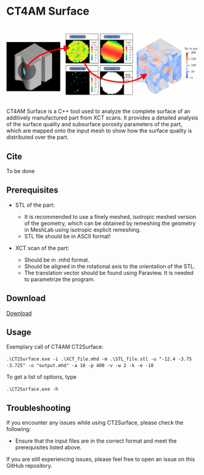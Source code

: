 # CT4AM Surface

![graphical abstract](./doc/GrabsV1.png)

CT4AM Surface is a C++ tool used to analyze the complete surface of an additively manufactured part from XCT scans. It provides a detailed analysis of the surface quality and subsurface porosity parameters of the part, which are mapped onto the input mesh to show how the surface quality is distributed over the part.


## Cite

To be done

## Prerequisites

- STL of the part: 
  - It is recommended to use a finely meshed, isotropic meshed version of the geometry, which can be obtained by remeshing the geometry in MeshLab using isotropic explicit remeshing. 
  - STL file should be in ASCII format!

- XCT scan of the part:
  - Should be in .mhd format.
  - Should be aligned in the rotational axis to the orientation of the STL.
  - The translation vector should be found using Paraview. It is needed to parametrize the program.

## Download

[Download](https://github.com/IAM-WK/CT4AM_Surface/releases/download/v0.9/CT2Surface.exe)


## Usage
Exemplary call of CT4AM CT2Surface:

`.\CT2Surface.exe -i .\XCT_file.mhd -m .\STL_file.stl -u "-12.4 -3.75 -3.725" -o "output.mhd" -a 10 -p 400 -v -w 2 -k -e -10`

To get a list of options, type 

`.\CT2Surface.exe -h`

## Troubleshooting

If you encounter any issues while using CT2Surface, please check the following:

- Ensure that the input files are in the correct format and meet the prerequisites listed above.

If you are still experiencing issues, please feel free to open an issue on this GitHub repository.

